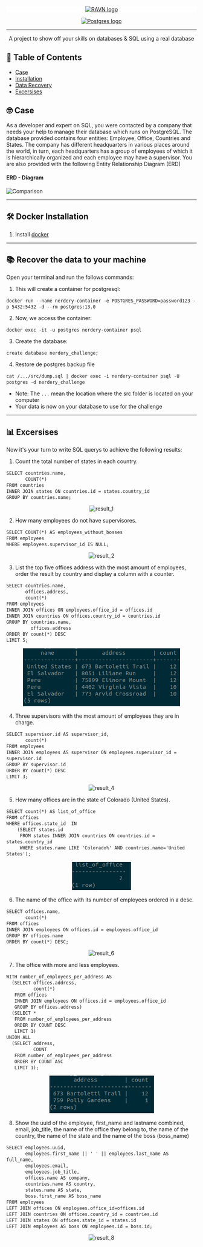 <p align="center" style="background-color:white">
 <a href="https://www.ravn.co/" rel="noopener">
 <img src="https://www.ravn.co/img/logo-ravn.png" alt="RAVN logo"></a>
</p>
<p align="center">
 <a href="https://www.postgresql.org/" rel="noopener">
 <img src="https://www.postgresql.org/media/img/about/press/elephant.png" alt="Postgres logo" width="150px"></a>
</p>

---

<p align="center">A project to show off your skills on databases & SQL using a real database</p>

## 📝 Table of Contents

- [Case](#case)
- [Installation](#installation)
- [Data Recovery](#data_recovery)
- [Excersises](#excersises)

## 🤓 Case <a name = "case"></a>

As a developer and expert on SQL, you were contacted by a company that needs your help to manage their database which runs on PostgreSQL. The database provided contains four entities: Employee, Office, Countries and States. The company has different headquarters in various places around the world, in turn, each headquarters has a group of employees of which it is hierarchically organized and each employee may have a supervisor. You are also provided with the following Entity Relationship Diagram (ERD)

#### ERD - Diagram <br>

![Comparison](src/ERD.png) <br>

---

## 🛠️ Docker Installation <a name = "installation"></a>

1. Install [docker](https://docs.docker.com/engine/install/)

---

## 📚 Recover the data to your machine <a name = "data_recovery"></a>

Open your terminal and run the follows commands:

1. This will create a container for postgresql:

```
docker run --name nerdery-container -e POSTGRES_PASSWORD=password123 -p 5432:5432 -d --rm postgres:13.0
```

2. Now, we access the container:

```
docker exec -it -u postgres nerdery-container psql
```

3. Create the database:

```
create database nerdery_challenge;
```

4. Restore de postgres backup file

```
cat /.../src/dump.sql | docker exec -i nerdery-container psql -U postgres -d nerdery_challenge
```

- Note: The `...` mean the location where the src folder is located on your computer
- Your data is now on your database to use for the challenge

---

## 📊 Excersises <a name = "excersises"></a>

Now it's your turn to write SQL querys to achieve the following results:

1. Count the total number of states in each country.

```
SELECT countries.name,
       COUNT(*)
FROM countries
INNER JOIN states ON countries.id = states.country_id
GROUP BY countries.name;
```

<p align="center">
 <img src="src/results/result1.png" alt="result_1"/>
</p>

2. How many employees do not have supervisores.

```
SELECT COUNT(*) AS employees_without_bosses
FROM employees
WHERE employees.supervisor_id IS NULL;
```

<p align="center">
 <img src="src/results/result2.png" alt="result_2"/>
</p>

3. List the top five offices address with the most amount of employees, order the result by country and display a column with a counter.

```
SELECT countries.name,
       offices.address,
       count(*)
FROM employees
INNER JOIN offices ON employees.office_id = offices.id
INNER JOIN countries ON offices.country_id = countries.id
GROUP BY countries.name,
         offices.address
ORDER BY count(*) DESC
LIMIT 5;
```

<p align="center">
 <img src="src/results/result3.png" alt="result_3"/>
</p>

4. Three supervisors with the most amount of employees they are in charge.

```
SELECT supervisor.id AS supervisor_id,
       count(*)
FROM employees
INNER JOIN employees AS supervisor ON employees.supervisor_id = supervisor.id
GROUP BY supervisor.id
ORDER BY count(*) DESC
LIMIT 3;
```

<p align="center">
 <img src="src/results/result4.png" alt="result_4"/>
</p>

5. How many offices are in the state of Colorado (United States).

```
SELECT count(*) AS list_of_office
FROM offices                                                             
WHERE offices.state_id  IN                                              
    (SELECT states.id
     FROM states INNER JOIN countries ON countries.id = states.country_id
     WHERE states.name LIKE 'Colorado%' AND countries.name='United States');
```

<p align="center">
 <img src="src/results/result5.png" alt="result_5"/>
</p>

6. The name of the office with its number of employees ordered in a desc.

```
SELECT offices.name,
       count(*)
FROM offices
INNER JOIN employees ON offices.id = employees.office_id
GROUP BY offices.name
ORDER BY count(*) DESC;
```

<p align="center">
 <img src="src/results/result6.png" alt="result_6"/>
</p>

7. The office with more and less employees.

```
WITH number_of_employees_per_address AS
  (SELECT offices.address,
          count(*)
   FROM offices
   INNER JOIN employees ON offices.id = employees.office_id
   GROUP BY offices.address)
  (SELECT *
   FROM number_of_employees_per_address
   ORDER BY COUNT DESC
   LIMIT 1)
UNION ALL
  (SELECT address,
          COUNT
   FROM number_of_employees_per_address
   ORDER BY COUNT ASC
   LIMIT 1);
```

<p align="center">
 <img src="src/results/result7.png" alt="result_7"/>
</p>

8. Show the uuid of the employee, first_name and lastname combined, email, job_title, the name of the office they belong to, the name of the country, the name of the state and the name of the boss (boss_name)

```
SELECT employees.uuid,
       employees.first_name || ' ' || employees.last_name AS full_name,
       employees.email,
       employees.job_title,
       offices.name AS company,
       countries.name AS country,
       states.name AS state,
       boss.first_name AS boss_name
FROM employees
LEFT JOIN offices ON employees.office_id=offices.id
LEFT JOIN countries ON offices.country_id = countries.id
LEFT JOIN states ON offices.state_id = states.id
LEFT JOIN employees AS boss ON employees.id = boss.id;
```

<p align="center">
 <img src="src/results/result8.png" alt="result_8"/>
</p>
